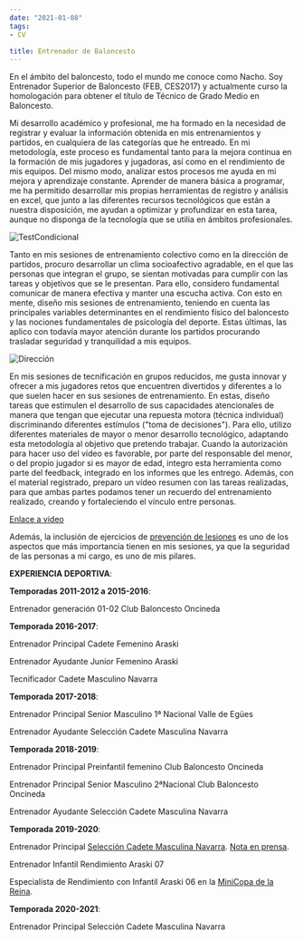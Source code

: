 ```yaml
---
date: "2021-01-08"
tags:
- CV

title: Entrenador de Baloncesto 
---
```


En el ámbito del baloncesto, todo el mundo me conoce como Nacho. Soy Entrenador Superior de Baloncesto (FEB, CES2017) y actualmente curso la homologación para obtener el título de Técnico de Grado Medio en Baloncesto.

Mi desarrollo académico y profesional, me ha formado en la necesidad de registrar y evaluar la información obtenida en mis entrenamientos y partidos, en cualquiera de las categorías que he entreado. En mi metodología, este proceso es fundamental tanto para la mejora continua en la formación de mis jugadores y jugadoras, así como en el rendimiento de mis equipos. Del mismo modo, analizar estos procesos me ayuda en mi mejora y aprendizaje constante. Aprender de manera básica a programar, me ha permitido desarrollar mis propias herramientas de registro y análisis en excel, que junto a las diferentes recursos tecnológicos que están a nuestra disposición, me ayudan a optimizar y profundizar en esta tarea, aunque no disponga de la tecnología que se utilia en ámbitos profesionales. 

![TestCondicional](https://media-exp1.licdn.com/dms/image/C5622AQFKUq4-i5347g/feedshare-shrink_800-alternative/0/1606163538744?e=1613001600&v=beta&t=CH3MeykPJByfesdvZMlMf5Qu34pPRqT4vP2zhyQ-eXE)

Tanto en mis sesiones de entrenamiento colectivo como en la dirección de partidos, procuro desarrollar un clima socioafectivo agradable, en el que las personas que integran el grupo, se sientan motivadas para cumplir con las tareas y objetivos que se le presentan. Para ello, considero fundamental comunicar de manera efectiva y manter una escucha activa. Con esto en mente, diseño mis sesiones de entrenamiento, teniendo en cuenta las principales variables determinantes en el rendimiento físico del baloncesto y las nociones fundamentales de psicología del deporte. Estas últimas, las aplico con todavía mayor atención durante los partidos procurando trasladar seguridad y tranquilidad a mis equipos. 


![Dirección](https://pbs.twimg.com/profile_banners/815026598/1603573901/1500x500)


En mis sesiones de tecnificación en grupos reducidos, me gusta innovar y ofrecer a mis jugadores retos que encuentren divertidos y diferentes a lo que suelen hacer en sus sesiones de entrenamiento. En estas, diseño tareas que estimulen el desarrollo de sus capacidades atencionales de manera que tengan que ejecutar una repuesta motora (técnica individual) discriminando diferentes estímulos ("toma de decisiones"). Para ello, utilizo diferentes materiales de mayor o menor desarrollo tecnológico, adaptando esta metodología al objetivo que pretendo trabajar. Cuando la autorización para hacer uso del vídeo es favorable, por parte del responsable del menor, o del propio jugador si es mayor de edad, integro esta herramienta como parte del feedback, integrado en los informes que les entrego. Además, con el material registrado, preparo un vídeo resumen con las tareas realizadas, para que ambas partes podamos tener un recuerdo del entrenamiento realizado, creando y fortaleciendo el  vínculo entre personas. 

[Enlace a video](https://twitter.com/i/status/1288432908680691712)

Además, la inclusión de ejercicios de [prevención de lesiones](https://drive.google.com/file/d/1PJH-pWmHotvQrIyzEIuWjbiSzqauZzy7/view?usp=sharing) es uno de los aspectos que más importancia tienen en mis sesiones, ya que la seguridad de las personas a mi cargo, es uno de mis pilares.

__EXPERIENCIA DEPORTIVA__:

__Temporadas 2011-2012 a 2015-2016__:

Entrenador generación 01-02 Club Baloncesto Oncineda

__Temporada 2016-2017__:

Entrenador Principal Cadete Femenino Araski


Entrenador Ayudante Junior Femenino Araski


Tecnificador Cadete Masculino Navarra

__Temporada 2017-2018__:

Entrenador Principal Senior Masculino 1ª Nacional Valle de Egües


Entrenador Ayudante Selección Cadete Masculina Navarra

__Temporada 2018-2019__:

Entrenador Principal Preinfantil femenino Club Baloncesto Oncineda


Entrenador Principal Senior Masculino 2ªNacional Club Baloncesto Oncineda


Entrenador Ayudante Selección Cadete Masculina Navarra


__Temporada 2019-2020__:

Entrenador Principal [Selección Cadete Masculina Navarra](https://aeeb.es/index.php?option=com_content&view=article&id=2247:metodologia-lineas-de-trabajo-y-diseno-de-los-entrenamientos-de-la-fnb-con-la-seleccion-cadete-masculina&catid=53). [Nota en prensa](https://www.navarratelevision.es/noticia/Z330AD1FE-E2C7-4AFE-3F36230ABC90E16F/202001/navarra-da-la-talla-en-los-campeonatos-autonomicos-de-basket).


Entrenador Infantil Rendimiento Araski 07


Especialista de Rendimiento con Infantil Araski 06 en la [MiniCopa de la Reina](http://www.dxtfem.com/alava/deportes/baloncesto/araski-se-prepara-la-mini-copa-salamanca/).

__Temporada 2020-2021__:

Entrenador Principal Selección Cadete Masculina Navarra
